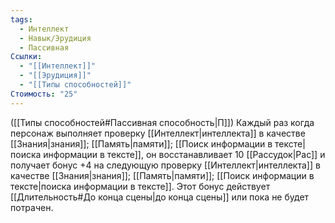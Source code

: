 ```yaml
---
tags:
  - Интеллект
  - Навык/Эрудиция
  - Пассивная
Ссылки:
  - "[[Интеллект]]"
  - "[[Эрудиция]]"
  - "[[Типы способностей]]"
Стоимость: "25"
---
```

([[Типы способностей#Пассивная способность|П]]) Каждый раз когда персонаж выполняет проверку [[Интеллект|интеллекта]] в качестве [[Знания|знания]]; [[Память|памяти]]; [[Поиск информации в тексте|поиска информации в тексте]], он восстанавливает 10 [[Рассудок|Рас]] и получает бонус +4 на следующую проверку [[Интеллект|интеллекта]] в качестве [[Знания|знания]]; [[Память|памяти]]; [[Поиск информации в тексте|поиска информации в тексте]]. Этот бонус действует [[Длительность#До конца сцены|до конца сцены]] или пока не будет потрачен. 